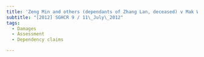 ```yaml
---
title: 'Zeng Min and others (dependants of Zhang Lan, deceased) v Mak Weng Tuck'
subtitle: "[2012] SGHCR 9 / 11\_July\_2012"
tags:
  - Damages
  - Assessment
  - Dependency claims

---
```


